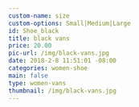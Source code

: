 ```yaml
---
custom-name: size
custom-options: Small|Medium|Large
id: Shoe_black
title: black vans
price: 20.00
pic-url: /img/black-vans.jpg
date: 2018-2-8 11:51:01 -08:00
categories: women-shoe
main: false
type: women-vans
thumbnail: /img/black-vans.jpg
---
```

